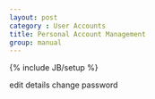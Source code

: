 ```yaml
---
layout: post
category : User Accounts
title: Personal Account Management
group: manual
---
```

{% include JB/setup %}

edit details
change password
